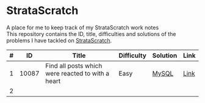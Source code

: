 # StrataScratch
A place for me to keep track of my StrataScratch work notes \
This repository contains the ID, title, difficulties and solutions of the problems I have tackled on [StrataScratch](https://www.stratascratch.com/?via=polteras&gclid=CjwKCAjwitShBhA6EiwAq3RqA1Zum6I71Hqqxd63gWX46hCnPsnvBcI0NR1VRWavVv9vWZckEVPOlRoCe9kQAvD_BwE).


| \# | ID   | Title 					         | Difficulty 												   | Solution 						| Link                                             | 
|----|----- |-------------------------|---------------------------------------|----------------------|--------------------------------------------------|
| 1  | 10087| Find all posts which were reacted to with a heart	| Easy | [MySQL](HeartReact.MySQL) | [Link](https://platform.stratascratch.com/coding/10087-find-all-posts-which-were-reacted-to-with-a-heart?code_type=3) |
| 2 | 





